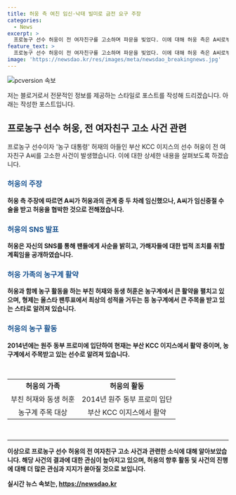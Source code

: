```yaml
---
title: 허웅 측 여친 임신·낙태 빌미로 금전 요구 주장
categories:
  - News
excerpt: >
  프로농구 선수 허웅이 전 여자친구를 고소하며 파문을 빚었다. 이에 대해 허웅 측은 A씨로부터 3억 원을 요구받고 협박당했다고 주장하며 고소장을 제출했다. A씨는 임신 후 중절 수술을 받고, 허웅과의 관계가 어려워지자 협박했다는 주장이다. 허웅은 SNS를 통해 사과하고, 가해자들에 대한 법적 조치를 취할 것이라 밝혔다. 현재 허웅은 프로농구 부산 KCC 이지스 소속으로 활동 중이다.
feature_text: >
  프로농구 선수 허웅이 전 여자친구를 고소하며 파문을 빚었다. 이에 대해 허웅 측은 A씨로부터 3억 원을 요구받고 협박당했다고 주장하며 고소장을 제출했다. A씨는 임신 후 중절 수술을 받고, 허웅과의 관계가 어려워지자 협박했다는 주장이다. 허웅은 SNS를 통해 사과하고, 가해자들에 대한 법적 조치를 취할 것이라 밝혔다. 현재 허웅은 프로농구 부산 KCC 이지스 소속으로 활동 중이다.
image: 'https://newsdao.kr/res/images/meta/newsdao_breakingnews.jpg'
---
```


<p><img src="https://newsdao.kr/res/images/meta/newsdao_breakingnews.jpg" alt="pcversion 속보" /></p>

<p>저는 블로거로서 전문적인 정보를 제공하는 스타일로 포스트를 작성해 드리겠습니다. 아래는 작성한 포스트입니다.</p>

<h2 data-ke-size="size26">프로농구 선수 허웅, 전 여자친구 고소 사건 관련</h2>

<p data-ke-size="size16">프로농구 선수이자 '농구 대통령' 허재의 아들인 부산 KCC 이지스의 선수 허웅이 전 여자친구 A씨를 고소한 사건이 발생했습니다. 이에 대한 상세한 내용을 살펴보도록 하겠습니다.</p>

<h3><b><span style="color: #1a5490;">허웅의 주장</span><b></h3>

<p data-ke-size="size16">허웅 측 주장에 따르면 A씨가 허웅과의 관계 중 두 차례 임신했으나, A씨가 임신중절 수술을 받고 허웅을 협박한 것으로 전해졌습니다.</p>

<h3><b><span style="color: #1a5490;">허웅의 SNS 발표</span><b></h3>

<p data-ke-size="size16">허웅은 자신의 SNS를 통해 팬들에게 사순을 밝히고, 가해자들에 대한 법적 조치를 취할 계획임을 공개하였습니다.</p>

<h3><b><span style="color: #1a5490;">허웅 가족의 농구계 활약</span><b></h3>

<p data-ke-size="size16">허웅과 함께 농구 활동을 하는 부친 허재와 동생 허훈은 농구계에서 큰 활약을 펼치고 있으며, 형제는 올스타 팬투표에서 최상의 성적을 거두는 등 농구계에서 큰 주목을 받고 있는 스타로 알려져 있습니다.</p>

<h3><b><span style="color: #1a5490;">허웅의 농구 활동</span><b></h3>

<p data-ke-size="size16">2014년에는 원주 동부 프로미에 입단하여 현재는 부산 KCC 이지스에서 활약 중이며, 농구계에서 주목받고 있는 선수로 알려져 있습니다.</p>

<p data-ke-size="size16">&nbsp;</p>

<table>
   <tbody>
      <tr>
         <td style="text-align: center; height: 17px;"><b>허웅의 가족</b></td>
         <td style="text-align: center; height: 17px;"><b>허웅의 활동</b></td>
      </tr>
      <tr>
         <td style="text-align: center; height: 17px;">부친 허재와 동생 허훈</td>
         <td style="text-align: center; height: 17px;">2014년 원주 동부 프로미 입단</td>
      </tr>
      <tr>
         <td style="text-align: center; height: 17px;">농구계 주목 대상</td>
         <td style="text-align: center; height: 17px;">부산 KCC 이지스에서 활약</td>
      </tr>
   </tbody>
</table>

<p data-ke-size="size16">&nbsp;</p>

<hr>

<p>이상으로 프로농구 선수 허웅의 전 여자친구 고소 사건과 관련한 소식에 대해 알아보았습니다. 해당 사건의 결과에 대한 관심이 높아지고 있으며, 허웅의 향후 활동 및 사건의 진행에 대해 더 많은 관심과 지지가 쏟아질 것으로 보입니다.</p>
실시간 뉴스 속보는, <a href="https://newsdao.kr" rel="dofollow">https://newsdao.kr</a>


